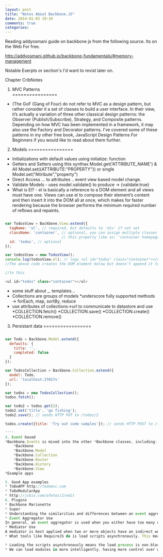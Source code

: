 ```yaml
---
layout: post
title: "Notes About Backbone.JS"
date: 2014-01-03 19:34
comments: true
categories: 
---
```


Reading addyosmani guide on backbone js from the following source. Its on the Web For free. 

http://addyosmani.github.io/backbone-fundamentals/#memory-management

Notable Exerpts or section's I'd want to revist later on. 

Chapter CribNotes

1. MVC Patterns 	
================ 
* (The GoF (Gang of Four) do not refer to MVC as a design pattern, but rather consider it a set of classes to build a user interface. In their view, it’s actually a variation of three other classical design patterns: the Observer (Publish/Subscribe), Strategy, and Composite patterns. Depending on how MVC has been implemented in a framework, it may also use the Factory and Decorator patterns. I’ve covered some of these patterns in my other free book, JavaScript Design Patterns For Beginners if you would like to read about them further.

2. Models
================ 
* Initializations with default values using initialize: function
* Getters and Setters using this synthax Model.get('ATTRIBUTE_NAME') & All Model.set({ATTRIBUTE:"PROPERTY"}) or single Model.set("Attribute","property") 
* Direct Access ... to attributes .. event view based model change.
* Validate Models - uses model.validate() to produce -> {validate:true} 
* What is El? - el is basically a reference to a DOM element and all views must have one. Views can use el to compose their element’s content and then insert it into the DOM all at once, which makes for faster rendering because the browser performs the minimum required number of reflows and repaints.
```javascript

var TodosView = Backbone.View.extend({
  tagName: 'ul', // required, but defaults to 'div' if not set
  className: 'container', // optional, you can assign multiple classes to 
                          // this property like so: 'container homepage'
  id: 'todos', // optional
});

var todosView = new TodosView();
console.log(todosView.el); // logs <ul id="todos" class="container"></ul>
//The above code creates the DOM element below but doesn’t append it to the DOM.

//to this

<ul id="todos" class="container"></ul>
```
* some stuff about _. templates...
* Collections are groups of models
*underscore fully supported methods -> forEach, map, sortBy, reduce
* use attributes of collections->url to communicate to datastore and use 
   *COLLECTION.fetch()
   *COLLECTION.save()
   *COLLECTION.create()
   *COLLECTION.remove()

3. Persistant data
=================  
``` javascript

var Todo = Backbone.Model.extend({
  defaults: {
    title: '',
    completed: false
  }
});

var TodosCollection = Backbone.Collection.extend({
  model: Todo,
  url: 'localhost:27017s'
});

var todos = new TodosCollection();
todos.fetch();

var todo2 = todos.get(2);
todo2.set('title', 'go fishing');
todo2.save(); // sends HTTP PUT to /todos/2

todos.create({title: 'Try out code samples'}); // sends HTTP POST to /todos and adds to collection

''''
4. Event based
*Backbone.Events is mixed into the other *Backbone classes, including:	
	*Backbone
	*Backbone.Model
	*Backbone.Collection
	*Backbone.Router
	*Backbone.History
	*Backbone.View
*Example apps

5. Good App examples
* ToDoAPP http://todomvc.com
* ToDoModularApp 
* http://jsbin.com/afetez/2/edit
6. Plugins 
* Backbone Marionette 
* Super
* Understanding the similarities and differences between an event aggregator and mediator is important for semantic reasons. It’s equally as important to understand when to use which pattern, though. 
* Event Aggregator Use
In general, an event aggregator is used when you either have too many objects to listen to directly, or you have objects that are entirely unrelated.
* Mediator Use
A mediator is best applied when two or more objects have an indirect working relationship, and business logic or workflow needs to dictate the interactions and coordination of these objects.
* What tools like RequireJS do is load scripts asynchronously. This means we have to adjust our code slightly, you can’t just swap out <script> elements for a small piece of RequireJS code, but the benefits are very worthwhile:

* Loading the scripts asynchronously means the load process is non-blocking. The browser can continue to render the rest of the page as the scripts are being loaded, speeding up the initial load time.
* We can load modules in more intelligently, having more control over when they are loaded and ensuring that modules which have dependencies are loaded in the right order.


